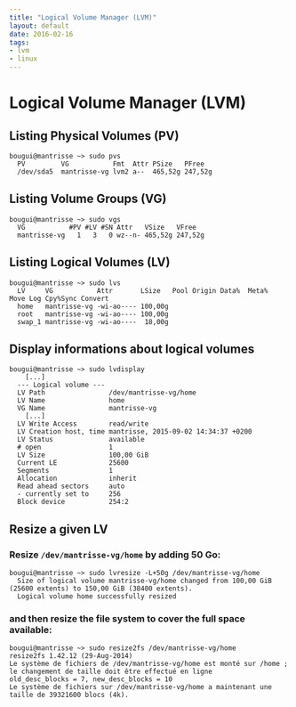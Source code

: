 ```yaml
---
title: "Logical Volume Manager (LVM)"
layout: default
date: 2016-02-16
tags:
- lvm
- linux
---
```


# Logical Volume Manager (LVM)

## Listing Physical Volumes (PV)

    bougui@mantrisse ~> sudo pvs
      PV         VG           Fmt  Attr PSize   PFree
      /dev/sda5  mantrisse-vg lvm2 a--  465,52g 247,52g

## Listing Volume Groups (VG)

    bougui@mantrisse ~> sudo vgs
      VG           #PV #LV #SN Attr   VSize   VFree
      mantrisse-vg   1   3   0 wz--n- 465,52g 247,52g

## Listing Logical Volumes (LV)

    bougui@mantrisse ~> sudo lvs
      LV     VG           Attr       LSize   Pool Origin Data%  Meta%  Move Log Cpy%Sync Convert
      home   mantrisse-vg -wi-ao---- 100,00g
      root   mantrisse-vg -wi-ao---- 100,00g
      swap_1 mantrisse-vg -wi-ao----  18,00g

## Display informations about logical volumes

    bougui@mantrisse ~> sudo lvdisplay
        [...]
      --- Logical volume ---
      LV Path                /dev/mantrisse-vg/home
      LV Name                home
      VG Name                mantrisse-vg
        [...]
      LV Write Access        read/write
      LV Creation host, time mantrisse, 2015-09-02 14:34:37 +0200
      LV Status              available
      # open                 1
      LV Size                100,00 GiB
      Current LE             25600
      Segments               1
      Allocation             inherit
      Read ahead sectors     auto
      - currently set to     256
      Block device           254:2

## Resize a given LV

### Resize `/dev/mantrisse-vg/home` by adding 50 Go:

    bougui@mantrisse ~> sudo lvresize -L+50g /dev/mantrisse-vg/home
      Size of logical volume mantrisse-vg/home changed from 100,00 GiB (25600 extents) to 150,00 GiB (38400 extents).
      Logical volume home successfully resized

### and then resize the file system to cover the full space available:

    bougui@mantrisse ~> sudo resize2fs /dev/mantrisse-vg/home
    resize2fs 1.42.12 (29-Aug-2014)
    Le système de fichiers de /dev/mantrisse-vg/home est monté sur /home ; le changement de taille doit être effectué en ligne
    old_desc_blocks = 7, new_desc_blocks = 10
    Le système de fichiers sur /dev/mantrisse-vg/home a maintenant une taille de 39321600 blocs (4k).
